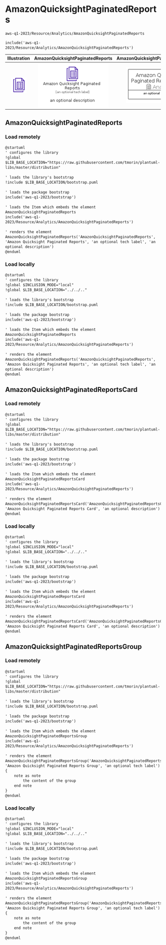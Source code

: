 # AmazonQuicksightPaginatedReports


```text
aws-q1-2023/Resource/Analytics/AmazonQuicksightPaginatedReports
```

```text
include('aws-q1-2023/Resource/Analytics/AmazonQuicksightPaginatedReports')
```



| Illustration | AmazonQuicksightPaginatedReports | AmazonQuicksightPaginatedReportsCard | AmazonQuicksightPaginatedReportsGroup |
| :---: | :---: | :---: | :---: |
| ![illustration for Illustration](../../../aws-q1-2023/Resource/Analytics/AmazonQuicksightPaginatedReports.png) | ![illustration for AmazonQuicksightPaginatedReports](../../../aws-q1-2023/Resource/Analytics/AmazonQuicksightPaginatedReports.Local.png) | ![illustration for AmazonQuicksightPaginatedReportsCard](../../../aws-q1-2023/Resource/Analytics/AmazonQuicksightPaginatedReportsCard.Local.png) | ![illustration for AmazonQuicksightPaginatedReportsGroup](../../../aws-q1-2023/Resource/Analytics/AmazonQuicksightPaginatedReportsGroup.Local.png) |




## AmazonQuicksightPaginatedReports

### Load remotely
```plantuml
@startuml
' configures the library
!global $LIB_BASE_LOCATION="https://raw.githubusercontent.com/tmorin/plantuml-libs/master/distribution"

' loads the library's bootstrap
!include $LIB_BASE_LOCATION/bootstrap.puml

' loads the package bootstrap
include('aws-q1-2023/bootstrap')

' loads the Item which embeds the element AmazonQuicksightPaginatedReports
include('aws-q1-2023/Resource/Analytics/AmazonQuicksightPaginatedReports')

' renders the element
AmazonQuicksightPaginatedReports('AmazonQuicksightPaginatedReports', 'Amazon Quicksight Paginated Reports', 'an optional tech label', 'an optional description')
@enduml
```

### Load locally
```plantuml
@startuml
' configures the library
!global $INCLUSION_MODE="local"
!global $LIB_BASE_LOCATION="../../.."

' loads the library's bootstrap
!include $LIB_BASE_LOCATION/bootstrap.puml

' loads the package bootstrap
include('aws-q1-2023/bootstrap')

' loads the Item which embeds the element AmazonQuicksightPaginatedReports
include('aws-q1-2023/Resource/Analytics/AmazonQuicksightPaginatedReports')

' renders the element
AmazonQuicksightPaginatedReports('AmazonQuicksightPaginatedReports', 'Amazon Quicksight Paginated Reports', 'an optional tech label', 'an optional description')
@enduml
```

## AmazonQuicksightPaginatedReportsCard

### Load remotely
```plantuml
@startuml
' configures the library
!global $LIB_BASE_LOCATION="https://raw.githubusercontent.com/tmorin/plantuml-libs/master/distribution"

' loads the library's bootstrap
!include $LIB_BASE_LOCATION/bootstrap.puml

' loads the package bootstrap
include('aws-q1-2023/bootstrap')

' loads the Item which embeds the element AmazonQuicksightPaginatedReportsCard
include('aws-q1-2023/Resource/Analytics/AmazonQuicksightPaginatedReports')

' renders the element
AmazonQuicksightPaginatedReportsCard('AmazonQuicksightPaginatedReportsCard', 'Amazon Quicksight Paginated Reports Card', 'an optional description')
@enduml
```

### Load locally
```plantuml
@startuml
' configures the library
!global $INCLUSION_MODE="local"
!global $LIB_BASE_LOCATION="../../.."

' loads the library's bootstrap
!include $LIB_BASE_LOCATION/bootstrap.puml

' loads the package bootstrap
include('aws-q1-2023/bootstrap')

' loads the Item which embeds the element AmazonQuicksightPaginatedReportsCard
include('aws-q1-2023/Resource/Analytics/AmazonQuicksightPaginatedReports')

' renders the element
AmazonQuicksightPaginatedReportsCard('AmazonQuicksightPaginatedReportsCard', 'Amazon Quicksight Paginated Reports Card', 'an optional description')
@enduml
```

## AmazonQuicksightPaginatedReportsGroup

### Load remotely
```plantuml
@startuml
' configures the library
!global $LIB_BASE_LOCATION="https://raw.githubusercontent.com/tmorin/plantuml-libs/master/distribution"

' loads the library's bootstrap
!include $LIB_BASE_LOCATION/bootstrap.puml

' loads the package bootstrap
include('aws-q1-2023/bootstrap')

' loads the Item which embeds the element AmazonQuicksightPaginatedReportsGroup
include('aws-q1-2023/Resource/Analytics/AmazonQuicksightPaginatedReports')

' renders the element
AmazonQuicksightPaginatedReportsGroup('AmazonQuicksightPaginatedReportsGroup', 'Amazon Quicksight Paginated Reports Group', 'an optional tech label') {
    note as note
        the content of the group
    end note
}
@enduml
```

### Load locally
```plantuml
@startuml
' configures the library
!global $INCLUSION_MODE="local"
!global $LIB_BASE_LOCATION="../../.."

' loads the library's bootstrap
!include $LIB_BASE_LOCATION/bootstrap.puml

' loads the package bootstrap
include('aws-q1-2023/bootstrap')

' loads the Item which embeds the element AmazonQuicksightPaginatedReportsGroup
include('aws-q1-2023/Resource/Analytics/AmazonQuicksightPaginatedReports')

' renders the element
AmazonQuicksightPaginatedReportsGroup('AmazonQuicksightPaginatedReportsGroup', 'Amazon Quicksight Paginated Reports Group', 'an optional tech label') {
    note as note
        the content of the group
    end note
}
@enduml
```

